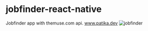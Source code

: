 # jobfinder-react-native
Jobfinder app with themuse.com api.
 www.patika.dev
![jobfinder](https://user-images.githubusercontent.com/31244930/173706836-f14b395b-5508-48c4-be82-c231e41a2a57.png)
